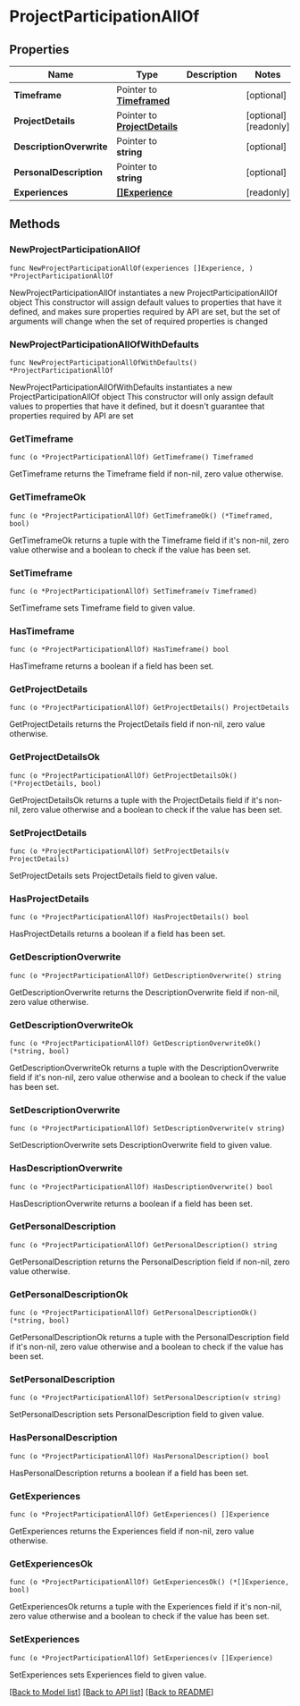 # ProjectParticipationAllOf

## Properties

Name | Type | Description | Notes
------------ | ------------- | ------------- | -------------
**Timeframe** | Pointer to [**Timeframed**](Timeframed.md) |  | [optional] 
**ProjectDetails** | Pointer to [**ProjectDetails**](ProjectDetails.md) |  | [optional] [readonly] 
**DescriptionOverwrite** | Pointer to **string** |  | [optional] 
**PersonalDescription** | Pointer to **string** |  | [optional] 
**Experiences** | [**[]Experience**](Experience.md) |  | [readonly] 

## Methods

### NewProjectParticipationAllOf

`func NewProjectParticipationAllOf(experiences []Experience, ) *ProjectParticipationAllOf`

NewProjectParticipationAllOf instantiates a new ProjectParticipationAllOf object
This constructor will assign default values to properties that have it defined,
and makes sure properties required by API are set, but the set of arguments
will change when the set of required properties is changed

### NewProjectParticipationAllOfWithDefaults

`func NewProjectParticipationAllOfWithDefaults() *ProjectParticipationAllOf`

NewProjectParticipationAllOfWithDefaults instantiates a new ProjectParticipationAllOf object
This constructor will only assign default values to properties that have it defined,
but it doesn't guarantee that properties required by API are set

### GetTimeframe

`func (o *ProjectParticipationAllOf) GetTimeframe() Timeframed`

GetTimeframe returns the Timeframe field if non-nil, zero value otherwise.

### GetTimeframeOk

`func (o *ProjectParticipationAllOf) GetTimeframeOk() (*Timeframed, bool)`

GetTimeframeOk returns a tuple with the Timeframe field if it's non-nil, zero value otherwise
and a boolean to check if the value has been set.

### SetTimeframe

`func (o *ProjectParticipationAllOf) SetTimeframe(v Timeframed)`

SetTimeframe sets Timeframe field to given value.

### HasTimeframe

`func (o *ProjectParticipationAllOf) HasTimeframe() bool`

HasTimeframe returns a boolean if a field has been set.

### GetProjectDetails

`func (o *ProjectParticipationAllOf) GetProjectDetails() ProjectDetails`

GetProjectDetails returns the ProjectDetails field if non-nil, zero value otherwise.

### GetProjectDetailsOk

`func (o *ProjectParticipationAllOf) GetProjectDetailsOk() (*ProjectDetails, bool)`

GetProjectDetailsOk returns a tuple with the ProjectDetails field if it's non-nil, zero value otherwise
and a boolean to check if the value has been set.

### SetProjectDetails

`func (o *ProjectParticipationAllOf) SetProjectDetails(v ProjectDetails)`

SetProjectDetails sets ProjectDetails field to given value.

### HasProjectDetails

`func (o *ProjectParticipationAllOf) HasProjectDetails() bool`

HasProjectDetails returns a boolean if a field has been set.

### GetDescriptionOverwrite

`func (o *ProjectParticipationAllOf) GetDescriptionOverwrite() string`

GetDescriptionOverwrite returns the DescriptionOverwrite field if non-nil, zero value otherwise.

### GetDescriptionOverwriteOk

`func (o *ProjectParticipationAllOf) GetDescriptionOverwriteOk() (*string, bool)`

GetDescriptionOverwriteOk returns a tuple with the DescriptionOverwrite field if it's non-nil, zero value otherwise
and a boolean to check if the value has been set.

### SetDescriptionOverwrite

`func (o *ProjectParticipationAllOf) SetDescriptionOverwrite(v string)`

SetDescriptionOverwrite sets DescriptionOverwrite field to given value.

### HasDescriptionOverwrite

`func (o *ProjectParticipationAllOf) HasDescriptionOverwrite() bool`

HasDescriptionOverwrite returns a boolean if a field has been set.

### GetPersonalDescription

`func (o *ProjectParticipationAllOf) GetPersonalDescription() string`

GetPersonalDescription returns the PersonalDescription field if non-nil, zero value otherwise.

### GetPersonalDescriptionOk

`func (o *ProjectParticipationAllOf) GetPersonalDescriptionOk() (*string, bool)`

GetPersonalDescriptionOk returns a tuple with the PersonalDescription field if it's non-nil, zero value otherwise
and a boolean to check if the value has been set.

### SetPersonalDescription

`func (o *ProjectParticipationAllOf) SetPersonalDescription(v string)`

SetPersonalDescription sets PersonalDescription field to given value.

### HasPersonalDescription

`func (o *ProjectParticipationAllOf) HasPersonalDescription() bool`

HasPersonalDescription returns a boolean if a field has been set.

### GetExperiences

`func (o *ProjectParticipationAllOf) GetExperiences() []Experience`

GetExperiences returns the Experiences field if non-nil, zero value otherwise.

### GetExperiencesOk

`func (o *ProjectParticipationAllOf) GetExperiencesOk() (*[]Experience, bool)`

GetExperiencesOk returns a tuple with the Experiences field if it's non-nil, zero value otherwise
and a boolean to check if the value has been set.

### SetExperiences

`func (o *ProjectParticipationAllOf) SetExperiences(v []Experience)`

SetExperiences sets Experiences field to given value.



[[Back to Model list]](../README.md#documentation-for-models) [[Back to API list]](../README.md#documentation-for-api-endpoints) [[Back to README]](../README.md)


